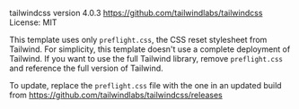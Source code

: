 tailwindcss version 4.0.3
https://github.com/tailwindlabs/tailwindcss
License: MIT

This template uses only `preflight.css`, the CSS reset stylesheet from Tailwind. For simplicity, this template doesn't use a complete deployment of Tailwind. If you want to use the full Tailwind library, remove `preflight.css` and reference the full version of Tailwind.

To update, replace the `preflight.css` file with the one in an updated build from https://github.com/tailwindlabs/tailwindcss/releases
